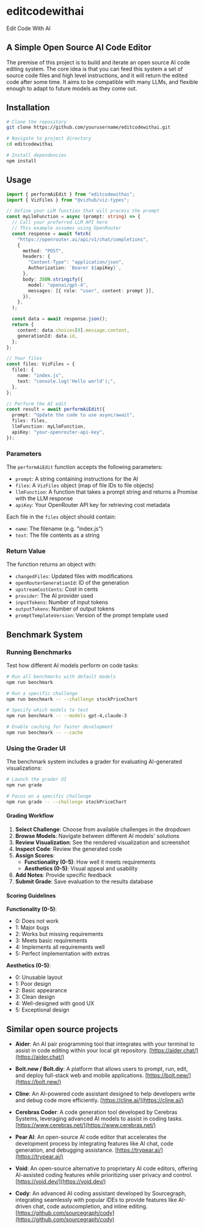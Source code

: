 # editcodewithai

Edit Code With AI

## A Simple Open Source AI Code Editor

The premise of this project is to build and iterate an open source AI code editing system. The core idea is that you can feed this system a set of source code files and high level instructions, and it will return the edited code after some time. It aims to be compatible with many LLMs, and flexible enough to adapt to future models as they come out.

## Installation

```bash
# Clone the repository
git clone https://github.com/yourusername/editcodewithai.git

# Navigate to project directory
cd editcodewithai

# Install dependencies
npm install
```

## Usage

```typescript
import { performAiEdit } from "editcodewithai";
import { VizFiles } from "@vizhub/viz-types";

// Define your LLM function that will process the prompt
const myLlmFunction = async (prompt: string) => {
  // Call your preferred LLM API here
  // This example assumes using OpenRouter
  const response = await fetch(
    "https://openrouter.ai/api/v1/chat/completions",
    {
      method: "POST",
      headers: {
        "Content-Type": "application/json",
        Authorization: `Bearer ${apiKey}`,
      },
      body: JSON.stringify({
        model: "openai/gpt-4",
        messages: [{ role: "user", content: prompt }],
      }),
    },
  );

  const data = await response.json();
  return {
    content: data.choices[0].message.content,
    generationId: data.id,
  };
};

// Your files
const files: VizFiles = {
  file1: {
    name: "index.js",
    text: "console.log('Hello world');",
  },
};

// Perform the AI edit
const result = await performAiEdit({
  prompt: "Update the code to use async/await",
  files: files,
  llmFunction: myLlmFunction,
  apiKey: "your-openrouter-api-key",
});
```

### Parameters

The `performAiEdit` function accepts the following parameters:

- `prompt`: A string containing instructions for the AI
- `files`: A `VizFiles` object (map of file IDs to file objects)
- `llmFunction`: A function that takes a prompt string and returns a Promise with the LLM response
- `apiKey`: Your OpenRouter API key for retrieving cost metadata

Each file in the `files` object should contain:

- `name`: The filename (e.g. "index.js")
- `text`: The file contents as a string

### Return Value

The function returns an object with:

- `changedFiles`: Updated files with modifications
- `openRouterGenerationId`: ID of the generation
- `upstreamCostCents`: Cost in cents
- `provider`: The AI provider used
- `inputTokens`: Number of input tokens
- `outputTokens`: Number of output tokens
- `promptTemplateVersion`: Version of the prompt template used

## Benchmark System

### Running Benchmarks

Test how different AI models perform on code tasks:

```bash
# Run all benchmarks with default models
npm run benchmark

# Run a specific challenge
npm run benchmark -- --challenge stockPriceChart

# Specify which models to test
npm run benchmark -- --models gpt-4,claude-3

# Enable caching for faster development
npm run benchmark -- --cache
```

### Using the Grader UI

The benchmark system includes a grader for evaluating AI-generated visualizations:

```bash
# Launch the grader UI
npm run grade

# Focus on a specific challenge
npm run grade -- --challenge stockPriceChart
```

#### Grading Workflow

1. **Select Challenge**: Choose from available challenges in the dropdown
2. **Browse Models**: Navigate between different AI models' solutions
3. **Review Visualization**: See the rendered visualization and screenshot
4. **Inspect Code**: Review the generated code
5. **Assign Scores**:
   - **Functionality (0-5)**: How well it meets requirements
   - **Aesthetics (0-5)**: Visual appeal and usability
6. **Add Notes**: Provide specific feedback
7. **Submit Grade**: Save evaluation to the results database

#### Scoring Guidelines

**Functionality (0-5)**:

- 0: Does not work
- 1: Major bugs
- 2: Works but missing requirements
- 3: Meets basic requirements
- 4: Implements all requirements well
- 5: Perfect implementation with extras

**Aesthetics (0-5)**:

- 0: Unusable layout
- 1: Poor design
- 2: Basic appearance
- 3: Clean design
- 4: Well-designed with good UX
- 5: Exceptional design

## Similar open source projects

- **Aider**: An AI pair programming tool that integrates with your terminal to assist in code editing within your local git repository. [https://aider.chat/](https://aider.chat/)

- **Bolt.new / Bolt.diy**: A platform that allows users to prompt, run, edit, and deploy full-stack web and mobile applications. [https://bolt.new/](https://bolt.new/)

- **Cline**: An AI-powered code assistant designed to help developers write and debug code more efficiently. [https://cline.ai/](https://cline.ai/)

- **Cerebras Coder**: A code generation tool developed by Cerebras Systems, leveraging advanced AI models to assist in coding tasks. [https://www.cerebras.net/](https://www.cerebras.net/)

- **Pear AI**: An open-source AI code editor that accelerates the development process by integrating features like AI chat, code generation, and debugging assistance. [https://trypear.ai/](https://trypear.ai/)

- **Void**: An open-source alternative to proprietary AI code editors, offering AI-assisted coding features while prioritizing user privacy and control. [https://void.dev/](https://void.dev/)

- **Cody**: An advanced AI coding assistant developed by Sourcegraph, integrating seamlessly with popular IDEs to provide features like AI-driven chat, code autocompletion, and inline editing. [https://github.com/sourcegraph/cody](https://github.com/sourcegraph/cody)
